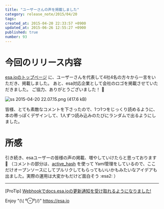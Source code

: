 ```yaml
---
title: "ユーザーさんの声を掲載しました"
category: release_note/2015/04/20
tags: 
created_at: 2015-04-20 22:33:57 +0900
updated_at: 2015-06-26 12:55:27 +0900
published: true
number: 93
---
```


# 今回のリリース内容

[esa.ioのトップページ](https://esa.io/) に、ユーザーさんを代表して4社4名の方々から一言をいただき、掲載しました。
あと、esa対応企業として会社のロゴを掲載させていただきました。
ご協力、ありがとうございました！ :hatched_chick:

![ss 2015-04-20 22.07.15.png (417.6 kB)](https://img.esa.io/uploads/production/attachments/105/2015/04/20/2/00ba79a5-0783-4db7-a827-8ccf2759c339.png)

皆様、とても素敵なコメントを下さったので、1つ1つをじっくり読めるように、本の帯っぽくデザインして、1人ずつ読み込みのたびにランダムで出るようにしました。

# 所感

引き続き、esaユーザーの皆様の声の掲載、増やしていけたらと思っております :bow:
（コメントの部分は、[active_hash](https://github.com/zilkey/active_hash) を使って Yaml管理をしているので、ここだけオープンソースにしてプルリクしてもらってもいいかもみたいなアイデアも出ました。実際の運用は大変かもだけど面白そう :esa2: ）

---
[ProTip] [Webhookでdocs.esa.ioの更新通知を受け取れるようになりました!](/posts/73) 

Enjoy "(\\( ⁰⊖⁰)/)"
https://esa.io
